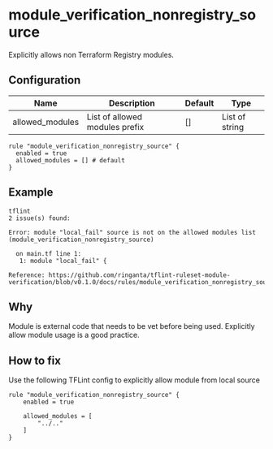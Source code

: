 # module_verification_nonregistry_source

Explicitly allows non Terraform Registry modules.

## Configuration

Name | Description | Default | Type
--- | --- | --- | ---
allowed_modules | List of allowed modules prefix | [] | List of string

```hcl
rule "module_verification_nonregistry_source" {
  enabled = true
  allowed_modules = [] # default
}
```

## Example

```
tflint
2 issue(s) found:

Error: module "local_fail" source is not on the allowed modules list (module_verification_nonregistry_source)

  on main.tf line 1:
   1: module "local_fail" {

Reference: https://github.com/ringanta/tflint-ruleset-module-verification/blob/v0.1.0/docs/rules/module_verification_nonregistry_source.md
```

## Why

Module is external code that needs to be vet before being used. Explicitly allow module usage is a good practice.

## How to fix

Use the following TFLint config to explicitly allow module from local source
```
rule "module_verification_nonregistry_source" {
	enabled = true

    allowed_modules = [
        "../.."
    ]
}
```
